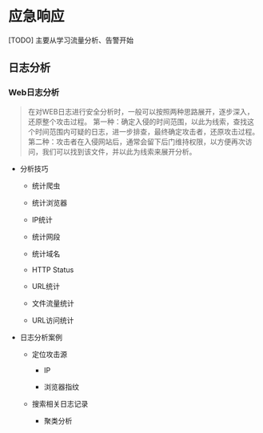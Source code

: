 # 应急响应

[TODO] 主要从学习流量分析、告警开始

## 日志分析
### Web日志分析
> 在对WEB日志进行安全分析时，一般可以按照两种思路展开，逐步深入，还原整个攻击过程。
> 第一种：确定入侵的时间范围，以此为线索，查找这个时间范围内可疑的日志，进一步排查，最终确定攻击者，还原攻击过程。
> 第二种：攻击者在入侵网站后，通常会留下后门维持权限，以方便再次访问，我们可以找到该文件，并以此为线索来展开分析。

- 分析技巧
  - 统计爬虫

  - 统计浏览器

  - IP统计

  - 统计网段

  - 统计域名

  - HTTP Status

  - URL统计

  - 文件流量统计

  - URL访问统计

- 日志分析案例
  - 定位攻击源
    - IP

    - 浏览器指纹

  - 搜索相关日志记录
    - 聚类分析

